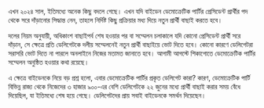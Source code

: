এখন ২০২৪ সাল, ইতিমধ্যে অনেক কিছু বদলে গেছে। এখন যদি বাইডেন ডেমোক্রেটিক পার্টির প্রেসিডেন্ট প্রার্থীর পদ থেকে সরে দাঁড়ানোর সিদ্ধান্ত নেন, তাহলে নির্দিষ্ট কিছু প্রক্রিয়ার মধ্য দিয়ে নতুন প্রার্থী বাছাই করতে হবে।

দলের নিয়ম অনুযায়ী, অধিকাংশ বাছাইপর্ব শেষ হওয়ার পর বা সম্মেলন চলাকালে যদি কোনো প্রেসিডেন্ট প্রার্থী সরে দাঁড়ান, সে ক্ষেত্রে প্রতি ডেলিগেটকে দলীয় সম্মেলনেই নতুন প্রার্থী বাছাইয়ে ভোট দিতে হবে। কোনো কারণে ডেলিগেটরা সরাসরি ভোট দিতে না পারলে অনলাইনে নিজের মতামত জানাতে হবে। আগামী আগস্টে শিকাগোতে ডেমোক্রেটিক পার্টির সম্মেলন অনুষ্ঠিত হওয়ার কথা রয়েছে।

এ ক্ষেত্রে বাইডেনকে নিয়ে বড় প্রশ্ন হলো, এবার ডেমোক্রেটিক পার্টির প্রকৃত ডেলিগেট কারা? কারণ, ডেমোক্রেটিক পার্টি বিভিন্ন রাজ্য থেকে নিজেদের ৩ হাজার ৯০০-এর বেশি ডেলিগেটকে ২২ জুনের মধ্যে প্রার্থী বাছাই করার সময় বেঁধে দিয়েছিল, যা ইতিমধ্যে শেষ হয়ে গেছে। ডেলিগেটদের প্রায় সবাই বাইডেনকে সমর্থন দিয়েছেন।
